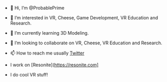 - 👋 Hi, I’m @ProbablePrime
- 👀 I’m interested in VR, Cheese, Game Development, VR Education and Research.
- 🌱 I’m currently learning 3D Modeling.
- 💞️ I’m looking to collaborate on VR, Cheese, VR Education and Research.
- 📫 How to reach me usually [Twitter](https://twitter.com/ProbablePrime)

- I work on [Resonite](https://resonite.com]
- I do cool VR stuff!
